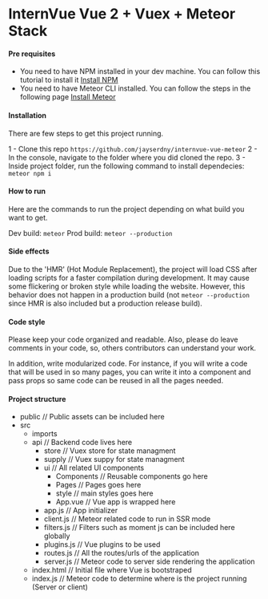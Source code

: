# InternVue Vue 2 + Vuex + Meteor Stack

#### Pre requisites 
- You need to have NPM installed in your dev machine. You can follow this tutorial to install it [Install NPM](https://www.npmjs.com/get-npm)
- You need to have Meteor CLI installed. You can follow the steps in the following page [Install Meteor](https://www.meteor.com/install)

#### Installation
There are few steps to get this project running. 

1 - Clone this repo ```https://github.com/jayserdny/internvue-vue-meteor```
2 - In the console, navigate to the folder where you did cloned the repo.
3 - Inside project folder, run the following command to install dependecies: ```meteor npm i```

#### How to run

Here are the commands to run the project depending on what build you want to get.

Dev build: ```meteor```
Prod build: ```meteor --production```

#### Side effects

Due to the 'HMR' (Hot Module Replacement), the project will load CSS after loading scripts for a faster compilation during development. It may cause some flickering or broken style while loading the website. However, this behavior does not happen in a production build (not ```meteor --production``` since HMR is also included but a production release build).

#### Code style

Please keep your code organized and readable. Also, please do leave comments in your code, so, others contributors can understand your work.

In addition, write modularized code. For instance, if you will write a code that will be used in so many pages, you can write it into a component and pass props so same code can be reused in all the pages needed.

#### Project structure

- public // Public assets can be included here
- src
  - imports
  - api // Backend code lives here
    - store // Vuex store for state managment
    - supply // Vuex suppy for state managment
    - ui // All related UI components
      - Components // Reusable components go here
      - Pages // Pages goes here
      - style // main styles goes here
      - App.vue // Vue app is wrapped here
    - app.js // App initializer 
    - client.js // Meteor related code to run in SSR mode
    - filters.js // Filters such as moment js can be included here globally
    - plugins.js // Vue plugins to be used
    - routes.js // All the routes/urls of the application
    - server.js // Meteor code to server side rendering the application
  - index.html // Initial file where Vue is bootstraped
  - index.js // Meteor code to determine where is the project running (Server or client)